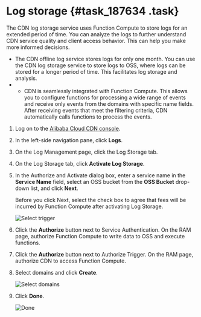 # Log storage {#task_187634 .task}

The CDN log storage service uses Function Compute to store logs for an extended period of time. You can analyze the logs to further understand CDN service quality and client access behavior. This can help you make more informed decisions.

-   The CDN offline log service stores logs for only one month. You can use the CDN log storage service to store logs to OSS, where logs can be stored for a longer period of time. This facilitates log storage and analysis.
-   -   CDN is seamlessly integrated with Function Compute. This allows you to configure functions for processing a wide range of events and receive only events from the domains with specific name fields. After receiving events that meet the filtering criteria, CDN automatically calls functions to process the events.

1.  Log on to the [Alibaba Cloud CDN console](https://partners-intl.aliyun.com/login-required#cdn).
2.  In the left-side navigation pane, click **Logs**.
3.  On the Log Management page, click the Log Storage tab.
4.  On the Log Storage tab, click **Activate Log Storage**.
5.  In the Authorize and Activate dialog box, enter a service name in the **Service Name** field, select an OSS bucket from the **OSS Bucket** drop-down list, and click **Next**. 

    Before you click Next, select the check box to agree that fees will be incurred by Function Compute after activating Log Storage.

    ![Select trigger](http://icms-static-translation.oss-cn-hangzhou.aliyuncs.com/SP_19/DNCDN11828177/images/11014_zh-CN.png?Expires=1565490623&OSSAccessKeyId=LTAIJfoPL6wmrirR&Signature=A3xw9ZkgKD8GhmnOMcmJFE68TlA%3D)

6.  Click the **Authorize** button next to Service Authentication. On the RAM page, authorize Function Compute to write data to OSS and execute functions.
7.  Click the **Authorize** button next to Authorize Trigger. On the RAM page, authorize CDN to access Function Compute.
8.  Select domains and click **Create**. 

    ![Select domains](http://icms-static-translation.oss-cn-hangzhou.aliyuncs.com/SP_19/DNCDN11828177/images/11058_zh-CN.png?Expires=1565490624&OSSAccessKeyId=LTAIJfoPL6wmrirR&Signature=BljLxtYJINRB%2BDIe8Epijo1LXXw%3D)

9.  Click **Done**. 

    ![Done](http://icms-static-translation.oss-cn-hangzhou.aliyuncs.com/SP_19/DNCDN11828177/images/11059_zh-CN.png?Expires=1565490624&OSSAccessKeyId=LTAIJfoPL6wmrirR&Signature=nKYIKcAXuAXjQ7kHi%2BQBPvhdMek%3D)


